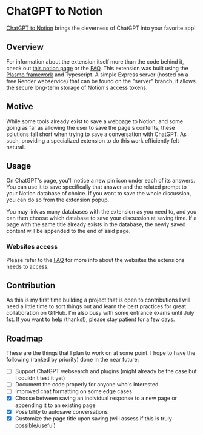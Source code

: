 # ChatGPT to Notion

[ChatGPT to Notion](https://chrome.google.com/webstore/detail/chatgpt-to-notion/oojndninaelbpllebamcojkdecjjhcle) brings the cleverness of ChatGPT into your favorite app!

## Overview

For information about the extension itself more than the code behind it, check out [this notion page](https://theo-lartigau.notion.site/theo-lartigau/ChatGPT-to-Notion-af29d9538dca4493a15bb4ed0fde7f91) or the [FAQ](https://github.com/L-a-r-t/chatgpt-to-notion/wiki/FAQ). This extension was built using the [Plasmo framework](https://www.plasmo.com/) and Typescript. A simple Express server (hosted on a free Render webservice) that can be found on the "server" branch, it allows the secure long-term storage of Notion's access tokens.

## Motive

While some tools already exist to save a webpage to Notion, and some going as far as allowing the user to save the page's contents, these solutions fall short when trying to save a conversation with ChatGPT. As such, providing a specialized extension to do this work efficiently felt natural.

## Usage

On ChatGPT's page, you'll notice a new pin icon under each of its answers. You can use it to save specifically that answer and the related prompt to your Notion database of choice. If you want to save the whole discussion, you can do so from the extension popup.

You may link as many databases with the extension as you need to, and you can then choose which database to save your discussion at saving time. If a page with the same title already exists in the database, the newly saved content will be appended to the end of said page.

### Websites access

Please refer to the [FAQ](https://github.com/L-a-r-t/chatgpt-to-notion/wiki/FAQ) for more info about the websites the extensions needs to access.

## Contribution

As this is my first time building a project that is open to contributions I will need a little time to sort things out and learn the best practices for great collaboration on GitHub. I'm also busy with some entrance exams until July 1st. If you want to help (thanks!), please stay patient for a few days.

## Roadmap

These are the things that I plan to work on at some point. I hope to have the following (ranked by priority) done in the near future:

- [ ] Support ChatGPT websearch and plugins (might already be the case but I couldn't test it yet)
- [ ] Document the code properly for anyone who's interested
- [ ] Improved chat formatting on some edge cases
- [x] Choose between saving an individual response to a new page or appending it to an existing page
- [x] Possibility to autosave conversations
- [x] Customize the page title upon saving (will assess if this is truly possible/useful)
